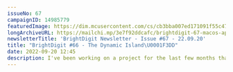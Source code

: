 ```yaml
---
issueNo: 67
campaignID: 14985779
featuredImage: https://dim.mcusercontent.com/cs/cb3bba007ed171091f55c47f0/images/2cfb3443-7346-4c7e-ea6c-0b5ad1d91e8f.png?w=564&dpr=2
longArchiveURL: https://mailchi.mp/3e7f92ddcafc/brightdigit-67-macos-app
newsletterTitle: 'BrightDigit Newsletter - Issue #67 - 22.09.20'
title: "BrightDigit #66 - The Dynamic Island\U0001F3DD️"
date: 2022-09-20 12:45
description: I've been working on a project for the last few months that I think will be perfect for macOS developers.
---
```

